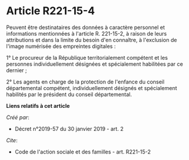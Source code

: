 # Article R221-15-4

Peuvent être destinataires des données à caractère personnel et informations mentionnées à l'article R. 221-15-2, à raison de
leurs attributions et dans la limite du besoin d'en connaître, à l'exclusion de l'image numérisée des empreintes digitales : 

1° Le procureur de la République territorialement compétent et les personnes individuellement désignées et spécialement
habilitées par ce dernier ; 

2° Les agents en charge de la protection de l'enfance du conseil départemental compétent, individuellement désignés et
spécialement habilités par le président du conseil départemental.

**Liens relatifs à cet article**

_Créé par_:

  - Décret n°2019-57 du 30 janvier 2019 - art. 2

_Cite_:

  - Code de l'action sociale et des familles - art. R221-15-2
